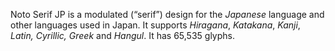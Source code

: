 Noto Serif JP is a modulated (“serif”) design for the _Japanese_ language and other languages used in Japan. It supports _Hiragana_, _Katakana_, _Kanji_, _Latin, Cyrillic, Greek_ and _Hangul_. It has 65,535 glyphs.